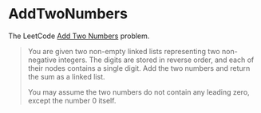 # AddTwoNumbers
The LeetCode [Add Two Numbers](https://leetcode.com/problems/add-two-numbers/) problem.

> You are given two non-empty linked lists representing two non-negative integers. The digits are stored in reverse order, and each of their nodes contains a single digit. Add the two numbers and return the sum as a linked list.
>
> You may assume the two numbers do not contain any leading zero, except the number 0 itself.
